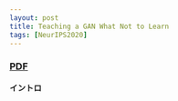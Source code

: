 ```yaml
---
layout: post
title: Teaching a GAN What Not to Learn
tags: [NeurIPS2020]
---
```


### [PDF](https://papers.nips.cc/paper/2020/hash/29405e2a4c22866a205f557559c7fa4b-Abstract.html)
**イントロ**

